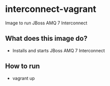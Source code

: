 # interconnect-vagrant
Image to run JBoss AMQ 7 Interconnect

## What does this image do?
- Installs and starts JBoss AMQ 7 Interconnect

## How to run
- vagrant up

